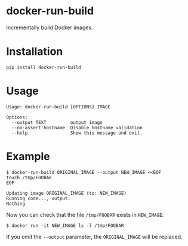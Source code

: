 # docker-run-build
Incrementally build Docker images.

# Installation

    pip install docker-run-build

# Usage

    Usage: docker-run-build [OPTIONS] IMAGE
    
    Options:
      --output TEXT         output image
      --no-assert-hostname  Disable hostname validation
      --help                Show this message and exit.

# Example

    $ docker-run-build ORIGINAL_IMAGE --output NEW_IMAGE <<EOF
    touch /tmp/FOOBAR
    EOF
    
    Updating image ORIGINAL_IMAGE (to: NEW_IMAGE)
    Running code..., output:
    Nothing
    
Now you can check that the file `/tmp/FOOBAR` exists in `NEW_IMAGE`:

    $ docker run -it NEW_IMAGE ls -l /tmp/FOOBAR

If you omit the `--output` parameter, the `ORIGINAL_IMAGE` will be replaced.
